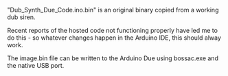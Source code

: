 "Dub_Synth_Due_Code.ino.bin" is an original binary copied from a working dub siren.

Recent reports of the hosted code not functioning properly have led me to do this - so whatever changes happen in the Arduino IDE, this should alway work.

The image.bin file can be written to the Arduino Due using bossac.exe and the native USB port.
